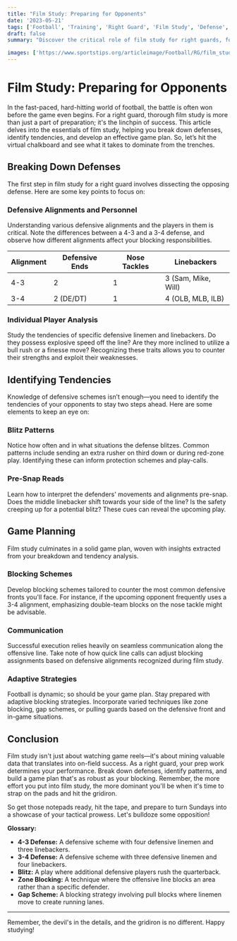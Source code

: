 ```yaml
---
title: "Film Study: Preparing for Opponents"
date: '2023-05-21'
tags: ['Football', 'Training', 'Right Guard', 'Film Study', 'Defense', 'Game Planning', 'Tactics', 'Player Development', 'Coaching']
draft: false
summary: "Discover the critical role of film study for right guards, focusing on breaking down defenses, identifying tendencies, and effective game planning."

images: ['https://www.sportstips.org/articleimage/Football/RG/film_study_preparing_for_opponents.webp']
---
```


# Film Study: Preparing for Opponents

In the fast-paced, hard-hitting world of football, the battle is often won before the game even begins. For a right guard, thorough film study is more than just a part of preparation; it's the linchpin of success. This article delves into the essentials of film study, helping you break down defenses, identify tendencies, and develop an effective game plan. So, let’s hit the virtual chalkboard and see what it takes to dominate from the trenches.

## Breaking Down Defenses

The first step in film study for a right guard involves dissecting the opposing defense. Here are some key points to focus on:

### Defensive Alignments and Personnel

Understanding various defensive alignments and the players in them is critical. Note the differences between a 4-3 and a 3-4 defense, and observe how different alignments affect your blocking responsibilities.

| **Alignment** | **Defensive Ends** | **Nose Tackles** | **Linebackers**     |
|---------------|--------------------|------------------|---------------------|
| 4-3           | 2                  | 1                | 3 (Sam, Mike, Will) |
| 3-4           | 2 (DE/DT)          | 1                | 4 (OLB, MLB, ILB)   |

### Individual Player Analysis

Study the tendencies of specific defensive linemen and linebackers. Do they possess explosive speed off the line? Are they more inclined to utilize a bull rush or a finesse move? Recognizing these traits allows you to counter their strengths and exploit their weaknesses.

## Identifying Tendencies

Knowledge of defensive schemes isn’t enough—you need to identify the tendencies of your opponents to stay two steps ahead. Here are some elements to keep an eye on:

### Blitz Patterns

Notice how often and in what situations the defense blitzes. Common patterns include sending an extra rusher on third down or during red-zone play. Identifying these can inform protection schemes and play-calls.

### Pre-Snap Reads

Learn how to interpret the defenders' movements and alignments pre-snap. Does the middle linebacker shift towards your side of the line? Is the safety creeping up for a potential blitz? These cues can reveal the upcoming play.

## Game Planning

Film study culminates in a solid game plan, woven with insights extracted from your breakdown and tendency analysis.

### Blocking Schemes

Develop blocking schemes tailored to counter the most common defensive fronts you'll face. For instance, if the upcoming opponent frequently uses a 3-4 alignment, emphasizing double-team blocks on the nose tackle might be advisable.

### Communication

Successful execution relies heavily on seamless communication along the offensive line. Take note of how quick line calls can adjust blocking assignments based on defensive alignments recognized during film study.

### Adaptive Strategies

Football is dynamic; so should be your game plan. Stay prepared with adaptive blocking strategies. Incorporate varied techniques like zone blocking, gap schemes, or pulling guards based on the defensive front and in-game situations.

## Conclusion

Film study isn't just about watching game reels—it's about mining valuable data that translates into on-field success. As a right guard, your prep work determines your performance. Break down defenses, identify patterns, and build a game plan that's as robust as your blocking. Remember, the more effort you put into film study, the more dominant you'll be when it's time to strap on the pads and hit the gridiron.

So get those notepads ready, hit the tape, and prepare to turn Sundays into a showcase of your tactical prowess. Let's bulldoze some opposition!

**Glossary:**
  
- **4-3 Defense:** A defensive scheme with four defensive linemen and three linebackers.
- **3-4 Defense:** A defensive scheme with three defensive linemen and four linebackers.
- **Blitz:** A play where additional defensive players rush the quarterback.
- **Zone Blocking:** A technique where the offensive line blocks an area rather than a specific defender.
- **Gap Scheme:** A blocking strategy involving pull blocks where linemen move to create running lanes.

---

Remember, the devil's in the details, and the gridiron is no different. Happy studying!
```